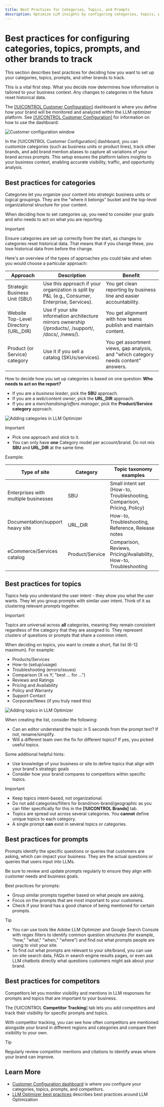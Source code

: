 ```yaml
---
title: Best Practices for Categories, Topics, and Prompts
description: Optimize LLM insights by configuring categories, topics, prompts, and other sites to track for tailored brand monitoring and strategic content analysis.
---
```


# Best practices for configuring categories, topics, prompts, and other brands to track

This section describes best practices for deciding how you want to set up your categories, topics, prompts, and other brands to track.

This is a vital first step. What you decide now determines how information is tailored to your business context. Any changes to categories in the future reset historical data.

The [[!UICONTROL Customer Configuration]](/help/dashboards/customer-configuration.md) dashboard is where you define how your brand will be monitored and analyzed within the LLM optimizer platform. See [[!UICONTROL Customer Configuration]](/help/dashboards/customer-configuration.md) for information on how to use the dashboard.

![Customer configuration window](/help/assets/best-practices/customer-configuration-best-practices.png)

In the [!UICONTROL Customer Configuration] dashboard, you can customize categories (such as business units or product lines), track other brands, and add brand mention aliases to capture all variations of your brand across prompts. This setup ensures the platform tailors insights to your business context, enabling accurate visibility, traffic, and opportunity analysis.

## Best practices for categories

Categories let you organize your content into strategic business units or logical groupings. They are the "where it belongs" bucket and the top-level organizational structure for your content.

When deciding how to set categories up, you need to consider your goals and who needs to act on what you are reporting.

>[!IMPORTANT]
>
> Ensure categories are set up correctly from the start, as changes to categories reset historical data. That means that if you change these, you lose historical data from before the change.

Here's an overview of the types of approaches you could take and when you would choose a particular approach:

|Approach | Description| Benefit|
|---------|----------|---------|
| Strategic Business Unit (SBU) | Use this approach if your organization is split by P&L (e.g., Consumer, Enterprise, Services). | You get clean reporting by business line and easier accountability. |
| Website Top-Level Directory (URL_DIR) | Use if your site information architecture mirrors ownership (/products/, /support/, /docs/, /news/). | You get alignment with how teams publish and maintain content. |
| Product (or Service) category | Use it if you sell a catalog (SKUs/services). | You get assortment views, gap analysis, and "which category needs content" answers. |

How to decide how you set up categories is based on one question: **Who needs to act on the report?**

* If you are a *business leader*, pick the **SBU** approach.
* If you are a *web/content owner*, pick the **URL_DIR** approach.
* If you are a *merchandising/offers manager*, pick the **Product/Service category** approach.

![Adding categories in LLM Optimizer](/help/assets/best-practices/add-category.png)

>[!IMPORTANT]
>
> * Pick one approach and stick to it.
> * You can only have **one** Category model per account/brand. Do not mix **SBU** and **URL_DIR** at the same time.
<!--Can you mix Product/Service with these?-->

Example:

|Type of site | Category | Topic taxonomy examples |
|---------|----------|---------|
| Enterprises with multiple businesses | SBU | Small intent set (How-to, Troubleshooting, Comparison, Pricing, Policy) |
| Documentation/support heavy site | URL_DIR | How-to, Troubleshooting, Reference, Release notes |
| eCommerce/Services catalog | Product/Service | Comparison, Reviews, Pricing/Availability, How-to, Troubleshooting |

## Best practices for topics

Topics help you understand the user intent - they show you what the user wants. They let you group prompts with similar user intent. Think of it as clustering relevant prompts together.

>[!IMPORTANT]
>
>Topics are universal across **all** categories, meaning they remain consistent regardless of the category that they are assigned to. They represent clusters of questions or prompts that share a common intent.

When deciding on topics, you want to create a short, flat list (6-12 maximum). For example:

* Products/Services
* How-to (setup/usage)
* Troubleshooting (errors/issues)
* Comparison (X vs Y; "best … for …")
* Reviews and Ratings
* Pricing and Availability
* Policy and Warranty
* Support Contact
* Corporate/News (if you truly need this)

![Adding topics in LLM Optimizer](/help/assets/best-practices/add-topic.png)

When creating the list, consider the following:

* Can an editor understand the topic in 5 seconds from the prompt text? If not, rename/simplify.
* Will a different team own the fix for different topics? If yes, you picked useful topics.
<!-- Last bullet point does not make sense. Clarification needed. Also not sure what is meant by "editor"?-->

Some additional helpful hints:

* Use knowledge of your business or site to define topics that align with your brand's strategic goals
* Consider how your brand compares to competitors within specific topics.

>[!IMPORTANT]
>
> * Keep topics intent-based, not organizational.
> * Do not add categories/filters for brand/non-brand/geographic as you can filter specifically for this in the **[!UICONTROL Brands]** tab.
> * Topics are spread out across several categories. You **cannot** define unique topics to each category.
> * A single prompt **can** exist in several topics or categories.

## Best practices for prompts

Prompts identify the specific questions or queries that customers are asking, which can impact your business. They are the actual questions or queries that users input into LLMs.

Be sure to review and update prompts regularly to ensure they align with customer needs and business goals.

Best practices for prompts:

* Group similar prompts together based on what people are asking.
* Focus on the prompts that are most important to your customers.
* Check if your brand has a good chance of being mentioned for certain prompts.

>[!TIP]
>
>* You can use tools like Adobe LLM Optimizer and Google Search Console with regex filters to identify common question structures (for example, "how," "what," "when," "where") and find out what prompts people are using to visit your site.
>* To find out what prompts are relevant to your site/brand, you can use on-site search data, FAQs in search engine results pages, or even ask LLM chatbots directly what questions customers might ask about your brand.

## Best practices for competitors

Competitors let you monitor visibility and mentions in LLM responses for prompts and topics that are important to your business.

The [!UICONTROL **Competitor Tracking**] tab lets you add competitors and track their visibility for specific prompts and topics.

With competitor tracking, you can see how often competitors are mentioned alongside your brand in different regions and categories and compare their visibility to your own.

>[!TIP]
>
>Regularly review competitor mentions and citations to identify areas where your brand can improve.

## Learn More

* [Customer Configuration dashboard](/help/dashboards/customer-configuration.md) is where you configure your categories, topics, prompts, and competitors.
* [LLM Optimizer best practices](/help/tutorials/best-practices.md) describes best practices around LLM Optimization

